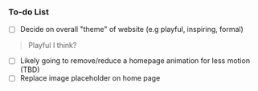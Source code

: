 ### To-do List
- [ ] Decide on overall "theme" of website (e.g playful, inspiring, formal)
> Playful I think?

- [ ] Likely going to remove/reduce a homepage animation for less motion (TBD)
- [ ] Replace image placeholder on home page
